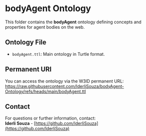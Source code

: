 # bodyAgent Ontology

This folder contains the **bodyAgent** ontology defining concepts and properties for agent bodies on the web.

## Ontology File

- `bodyAgent.ttl`: Main ontology in Turtle format.

## Permanent URI

You can access the ontology via the W3ID permanent URL:  
https://raw.githubusercontent.com/IderliSouza/bodyAgent-Ontology/refs/heads/main/bodyAgent.ttl


## Contact

For questions or further information, contact:  
**Iderli Souza** - [https://github.com/IderliSouza](https://github.com/IderliSouza)
